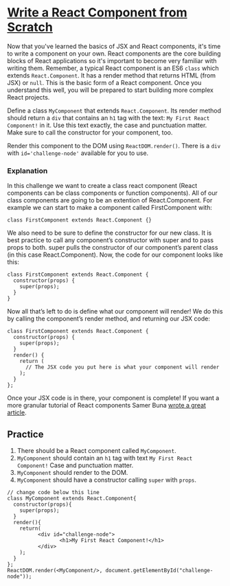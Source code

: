 # [Write a React Component from Scratch](https://www.freecodecamp.org/learn/front-end-development-libraries/react/write-a-react-component-from-scratch)

Now that you've learned the basics of JSX and React components, it's time to write a component on your own. React components are the core building blocks of React applications so it's important to become very familiar with writing them. Remember, a typical React component is an ES6 `class` which extends `React.Component`. It has a render method that returns HTML (from JSX) or `null`. This is the basic form of a React component. Once you understand this well, you will be prepared to start building more complex React projects.

Define a class `MyComponent` that extends `React.Component`. Its render method should return a `div` that contains an `h1` tag with the text: `My First React Component!` in it. Use this text exactly, the case and punctuation matter. Make sure to call the constructor for your component, too.

Render this component to the DOM using `ReactDOM.render()`. There is a `div` with `id='challenge-node'` available for you to use.

### Explanation
In this challenge we want to create a class react component (React components can be class components or function components). All of our class components are going to be an extention of React.Component. For example we can start to make a component called FirstComponent with:

```
class FirstComponent extends React.Component {}
```

We also need to be sure to define the constructor for our new class. It is best practice to call any component’s constructor with super and to pass props to both. super pulls the constructor of our component’s parent class (in this case React.Component). Now, the code for our component looks like this:

```
class FirstComponent extends React.Component {
  constructor(props) {
    super(props);
  }
}
```

Now all that’s left to do is define what our component will render! We do this by calling the component’s render method, and returning our JSX code:

```
class FirstComponent extends React.Component {
  constructor(props) {
    super(props);
  }
  render() {
    return (
      // The JSX code you put here is what your component will render
    );
  }
};
```

Once your JSX code is in there, your component is complete! If you want a more granular tutorial of React components Samer Buna [wrote a great article](https://www.freecodecamp.org/news/how-to-write-your-first-react-js-component-d728d759cabc).


## Practice
1. There should be a React component called `MyComponent`.
2. `MyComponent` should contain an `h1` tag with text `My First React Component!` Case and punctuation matter.
3. `MyComponent` should render to the DOM.
4. `MyComponent` should have a constructor calling `super` with `props`.

```
// change code below this line
class MyComponent extends React.Component{
  constructor(props){
    super(props);
  }
  render(){
    return(
          <div id="challenge-node">
                 <h1>My First React Component!</h1>
          </div>
    );
  }
};
ReactDOM.render(<MyComponent/>, document.getElementById("challenge-node"));
```